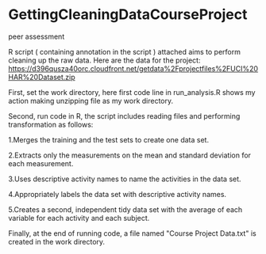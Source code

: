 GettingCleaningDataCourseProject
================================

peer assessment

R script ( containing annotation in the script ) attached aims to perform cleaning up the raw data. Here are the data for the project: 
https://d396qusza40orc.cloudfront.net/getdata%2Fprojectfiles%2FUCI%20HAR%20Dataset.zip 

First, set the work directory, here first code line in run_analysis.R shows my action making unzipping file as my work directory.

Second, run code in R, the script includes reading files and performing transformation as follows:

1.Merges the training and the test sets to create one data set.

2.Extracts only the measurements on the mean and standard deviation for each measurement. 

3.Uses descriptive activity names to name the activities in the data set.

4.Appropriately labels the data set with descriptive activity names. 

5.Creates a second, independent tidy data set with the average of each variable for each activity and each subject. 

Finally, at the end of running code, a file named "Course Project Data.txt" is created in the work directory. 


